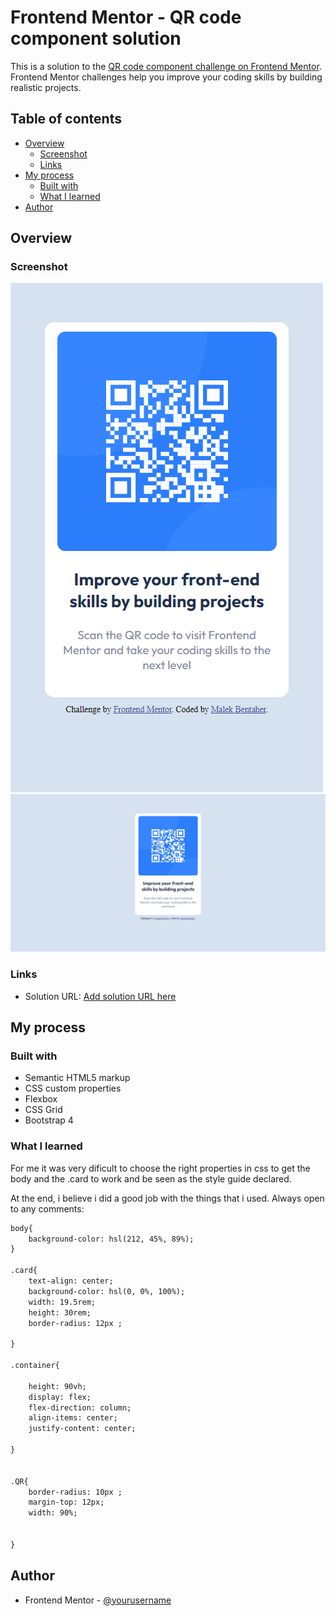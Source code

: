 # Frontend Mentor - QR code component solution

This is a solution to the [QR code component challenge on Frontend Mentor](https://www.frontendmentor.io/challenges/qr-code-component-iux_sIO_H). Frontend Mentor challenges help you improve your coding skills by building realistic projects. 

## Table of contents

- [Overview](#overview)
  - [Screenshot](#screenshot)
  - [Links](#links)
- [My process](#my-process)
  - [Built with](#built-with)
  - [What I learned](#what-i-learned)
- [Author](#author)



## Overview

### Screenshot

![](screen1.png)
![](screen2.png)

 
### Links

- Solution URL: [Add solution URL here](https://github.com/malek-bt/QR-code-component)


## My process

### Built with

- Semantic HTML5 markup
- CSS custom properties
- Flexbox
- CSS Grid
- Bootstrap 4

### What I learned

For me it was very dificult to choose the right properties in css to get the body and the .card to work and be seen as the style guide declared.

At the end, i believe i did a good job with the things that i used. Always open to any comments:

```html
body{
    background-color: hsl(212, 45%, 89%);
}

.card{
    text-align: center;
    background-color: hsl(0, 0%, 100%);
    width: 19.5rem;
    height: 30rem;
    border-radius: 12px ;
    
}

.container{
    
    height: 90vh;
    display: flex;
    flex-direction: column;
    align-items: center;
    justify-content: center;
    
}


.QR{
    border-radius: 10px ;
    margin-top: 12px;
    width: 90%;
    
    
}
```
## Author


- Frontend Mentor - [@yourusername](https://www.frontendmentor.io/profile/malek-bt)



